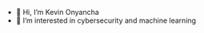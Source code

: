 - 👋 Hi, I’m Kevin Onyancha
- 👀 I’m interested in cybersecurity and machine learning


<!---
Konyancha1/Konyancha1 is a ✨ special ✨ repository because its `README.md` (this file) appears on your GitHub profile.
You can click the Preview link to take a look at your changes.
--->
